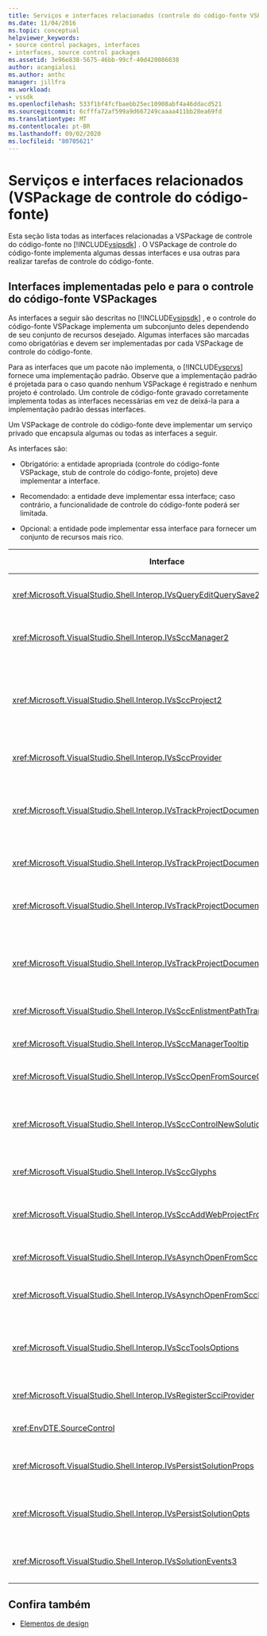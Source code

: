 ```yaml
---
title: Serviços e interfaces relacionados (controle do código-fonte VSPackage) | Microsoft Docs
ms.date: 11/04/2016
ms.topic: conceptual
helpviewer_keywords:
- source control packages, interfaces
- interfaces, source control packages
ms.assetid: 3e96e838-5675-46bb-99cf-40d420086038
author: acangialosi
ms.author: anthc
manager: jillfra
ms.workload:
- vssdk
ms.openlocfilehash: 533f1bf4fcfbaebb25ec10908abf4a46ddacd521
ms.sourcegitcommit: 6cfffa72af599a9d667249caaaa411bb28ea69fd
ms.translationtype: MT
ms.contentlocale: pt-BR
ms.lasthandoff: 09/02/2020
ms.locfileid: "80705621"
---
```

# <a name="related-services-and-interfaces-source-control-vspackage"></a>Serviços e interfaces relacionados (VSPackage de controle do código-fonte)
Esta seção lista todas as interfaces relacionadas a VSPackage de controle do código-fonte no [!INCLUDE[vsipsdk](../../extensibility/includes/vsipsdk_md.md)] . O VSPackage de controle do código-fonte implementa algumas dessas interfaces e usa outras para realizar tarefas de controle do código-fonte.

## <a name="interfaces-implemented-by-and-for-source-control-vspackages"></a>Interfaces implementadas pelo e para o controle do código-fonte VSPackages
 As interfaces a seguir são descritas no [!INCLUDE[vsipsdk](../../extensibility/includes/vsipsdk_md.md)] , e o controle do código-fonte VSPackage implementa um subconjunto deles dependendo de seu conjunto de recursos desejado. Algumas interfaces são marcadas como obrigatórias e devem ser implementadas por cada VSPackage de controle do código-fonte.

 Para as interfaces que um pacote não implementa, o [!INCLUDE[vsprvs](../../code-quality/includes/vsprvs_md.md)] fornece uma implementação padrão. Observe que a implementação padrão é projetada para o caso quando nenhum VSPackage é registrado e nenhum projeto é controlado. Um controle de código-fonte gravado corretamente implementa todas as interfaces necessárias em vez de deixá-la para a implementação padrão dessas interfaces.

 Um VSPackage de controle do código-fonte deve implementar um serviço privado que encapsula algumas ou todas as interfaces a seguir.

 As interfaces são:

- Obrigatório: a entidade apropriada (controle do código-fonte VSPackage, stub de controle do código-fonte, projeto) deve implementar a interface.

- Recomendado: a entidade deve implementar essa interface; caso contrário, a funcionalidade de controle do código-fonte poderá ser limitada.

- Opcional: a entidade pode implementar essa interface para fornecer um conjunto de recursos mais rico.

| Interface | Finalidade | Implementado por | Implementar? |
| - | - |--------------------------|-------------|
| <xref:Microsoft.VisualStudio.Shell.Interop.IVsQueryEditQuerySave2> | Os editores chamam essa interface antes de modificar ou salvar um arquivo. O VSPackage de controle do código-fonte pode fazer check-out no arquivo ou negar a operação se o check-out falhar. | VSPackage de controle do código-fonte | Recomendadas |
| <xref:Microsoft.VisualStudio.Shell.Interop.IVsSccManager2> | Essa interface fornece funcionalidade básica de controle do código-fonte para projetos, como registro e cancelamento de registro de projetos com controle do código-fonte e fornecimento de suporte para glifos de controle do código-fonte básico. | VSPackage de controle do código-fonte | Obrigatório |
| <xref:Microsoft.VisualStudio.Shell.Interop.IVsSccProject2> | Essa interface é obtida do <xref:Microsoft.VisualStudio.Shell.Interop.IVsHierarchy> usando a <xref:System.Runtime.InteropServices.Marshal.QueryInterface%2A> função ou simplesmente convertendo o objeto que está implementando `IVsHierarchy` para o `IVsSccProject2` . Ele é usado para obter os arquivos sob controle do código-fonte em um projeto ou para informar o projeto do status ou do local do controle do código-fonte atual. | Projeto | Obrigatório |
| <xref:Microsoft.VisualStudio.Shell.Interop.IVsSccProvider> | O módulo de integração usa essa interface para definir o VSPackage ativo atual. | VSPackage de controle do código-fonte | Obrigatório |
| <xref:Microsoft.VisualStudio.Shell.Interop.IVsTrackProjectDocuments2> | Essa interface é baseada em um modelo de assinatura. Qualquer VSPackage pode sinalizar que deseja receber eventos de documento e ser avisado pelo shell sobre eventos que estão prestes a acontecer. Ele é implementado e manipulado pelo [!INCLUDE[vsprvs](../../code-quality/includes/vsprvs_md.md)] , que, por sua vez, passa eventos que implementam o `IVsTrackProjectDocumentsEvents2` para o VSPackage. | Stub de controle do código-fonte | Obrigatório |
| <xref:Microsoft.VisualStudio.Shell.Interop.IVsTrackProjectDocuments3> | Essa interface fornece processamento em lotes, operações sincronizadas de leitura/gravação e um `OnQueryAddFiles` método avançado. | Stub de controle do código-fonte | Obrigatório |
| <xref:Microsoft.VisualStudio.Shell.Interop.IVsTrackProjectDocumentsEvents2> | **Gerenciador de soluções** e Projects chamam essa interface quando novos arquivos são adicionados aos projetos, ou quando arquivos e pastas são renomeados ou excluídos dos projetos. O VSPackage de controle do código-fonte pode fazer check-out do arquivo de projeto ou cancelar a operação. | VSPackage de controle do código-fonte | Recomendadas |
| <xref:Microsoft.VisualStudio.Shell.Interop.IVsTrackProjectDocumentsEvents3> | **Gerenciador de soluções** e Projects chamam essa interface em resposta a chamadas feitas para os métodos da interface IVstrackProjectDocuments3. O VSPackage de controle do código-fonte pode acompanhar operações em lote, operações sincronizadas de leitura/gravação e trabalhar com um método mais avançado `OnQueryAddFiles` . | VSPackage de controle do código-fonte | Recomendadas |
| <xref:Microsoft.VisualStudio.Shell.Interop.IVsSccEnlistmentPathTranslation> | Essa interface fornece suporte ao gerenciamento de inscrição para projetos Web. | VSPackage de controle do código-fonte | Recomendadas |
| <xref:Microsoft.VisualStudio.Shell.Interop.IVsSccManagerTooltip> | Essa interface é usada para recuperar dicas de ferramenta para os arquivos de origem controlada nos projetos. | VSPackage de controle do código-fonte | Opcional |
| <xref:Microsoft.VisualStudio.Shell.Interop.IVsSccOpenFromSourceControl> | Essa interface fornece suporte à extensão de namespace. | VSPackage de controle do código-fonte | Opcional |
| <xref:Microsoft.VisualStudio.Shell.Interop.IVsSccControlNewSolution> | O VSPackage usa essa interface para integrar uma extensão de namespace nas caixas de diálogo **novo**, **abrir**ou **salvar** . Consequentemente, os projetos podem ser adicionados automaticamente ao controle do código-fonte na criação ou adicionados ao controle do código-fonte quando uma operação de salvamento estiver em vigor. | VSPackage de controle do código-fonte | Opcional |
| <xref:Microsoft.VisualStudio.Shell.Interop.IVsSccGlyphs> | O VSPackage usa essa interface para definir glifos adicionais como glifos de controle do código-fonte para nós no **Gerenciador de soluções**. | VSPackage de controle do código-fonte | Opcional |
| <xref:Microsoft.VisualStudio.Shell.Interop.IVsSccAddWebProjectFromSourceControl> | A caixa de diálogo **Adicionar** para projetos Web usa essa interface. Ele fornece métodos para procurar um local de controle do código-fonte e para abrir um projeto Web adicionado anteriormente no repositório do controle do código-fonte nesse local. | VSPackage de controle do código-fonte | Recomendadas |
| <xref:Microsoft.VisualStudio.Shell.Interop.IVsAsynchOpenFromScc> | Essa interface dá suporte ao carregamento assíncrono (em segundo plano) de projetos do controle do código-fonte. | VSPackage de controle do código-fonte | Opcional |
| <xref:Microsoft.VisualStudio.Shell.Interop.IVsAsynchOpenFromSccProjectEvents> | Essa interface permite que os projetos assistam ao progresso do carregamento assíncrono iniciado pelo <xref:Microsoft.VisualStudio.Shell.Interop.IVsAsynchOpenFromScc> . | Projeto | Opcional |
| <xref:Microsoft.VisualStudio.Shell.Interop.IVsSccToolsOptions> | Essa interface permite que o IDE consulte o controle do código-fonte ativo VSPackage. O IDE consulta o valor das configurações de controle do código-fonte que têm significado, mesmo quando não há nenhum VSPackage de controle do código-fonte ativo registrado. Essa interface é implementada e manipulada pelo [!INCLUDE[vsprvs](../../code-quality/includes/vsprvs_md.md)] . | Stub de controle do código-fonte | Obrigatório |
| <xref:Microsoft.VisualStudio.Shell.Interop.IVsRegisterScciProvider> | Essa interface é usada para registrar o VSPackage de controle do código-fonte. | Stub de controle do código-fonte | Obrigatório |
| <xref:EnvDTE.SourceControl> | Essa interface é usada na automação. Assim, ele expõe apenas funções que podem ser executadas sem exibir nenhuma interface do usuário. | VSPackage de controle do código-fonte | Opcional |
| <xref:Microsoft.VisualStudio.Shell.Interop.IVsPersistSolutionProps> | Essa interface é usada para salvar as configurações de controle do código-fonte no arquivo da solução (. sln). As configurações incluem os sinalizadores local do controle do código-fonte e status do controle do código-fonte. | VSPackage de controle do código-fonte | Recomendadas |
| <xref:Microsoft.VisualStudio.Shell.Interop.IVsPersistSolutionOpts> | Essa interface é usada para salvar as configurações de controle do código-fonte no arquivo de opções de solução (. suo). Isso pode incluir configurações de controle do código-fonte específicas do usuário, como o local de inscrição do usuário atual. | VSPackage de controle do código-fonte | Recomendadas |
| <xref:Microsoft.VisualStudio.Shell.Interop.IVsSolutionEvents3> | Essa interface é usada para monitorar eventos a fim de executar operações, como verificação de arquivos de projeto antes de fechar soluções ou obter novos arquivos do controle do código-fonte ao abrir um projeto. | VSPackage de controle do código-fonte | Recomendadas |

## <a name="see-also"></a>Confira também
- [Elementos de design](../../extensibility/internals/source-control-vspackage-design-elements.md)
